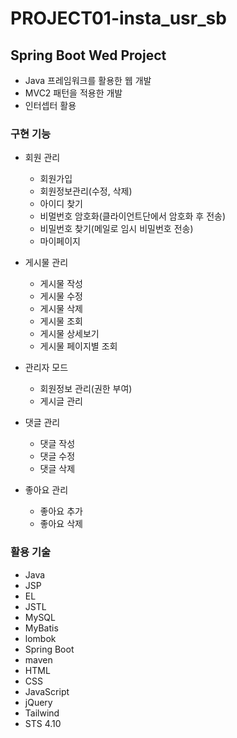 # PROJECT01-insta_usr_sb

## Spring Boot Wed Project
- Java 프레임워크를 활용한 웹 개발
- MVC2 패턴을 적용한 개발
- 인터셉터 활용

### 구현 기능
  - 회원 관리
    - 회원가입
    - 회원정보관리(수정, 삭제)
    - 아이디 찾기
    - 비멀번호 암호화(클라이언트단에서 암호화 후 전송)
    - 비밀번호 찾기(메일로 임시 비밀번호 전송)
    - 마이페이지
    
  - 게시물 관리
    - 게시물 작성
    - 게시물 수정
    - 게시물 삭제
    - 게시물 조회
    - 게시물 상세보기
    - 게시물 페이지별 조회
    
  - 관리자 모드
    - 회원정보 관리(권한 부여)
    - 게시글 관리
    
  - 댓글 관리
    - 댓글 작성
    - 댓글 수정
    - 댓글 삭제
    
  - 좋아요 관리
    - 좋아요 추가
    - 좋아요 삭제
    
### 활용 기술 
- Java
- JSP
- EL
- JSTL
- MySQL
- MyBatis
- lombok
- Spring Boot
- maven
- HTML
- CSS
- JavaScript
- jQuery
- Tailwind
- STS 4.10
